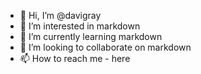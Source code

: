 - 👋 Hi, I’m @davigray
- 👀 I’m interested in markdown
- 🌱 I’m currently learning markdown
- 💞️ I’m looking to collaborate on markdown
- 📫 How to reach me - here

<!---
davigray/davigray is a ✨ special ✨ repository because its `README.md` (this file) appears on your GitHub profile.
You can click the Preview link to take a look at your changes.
--->
